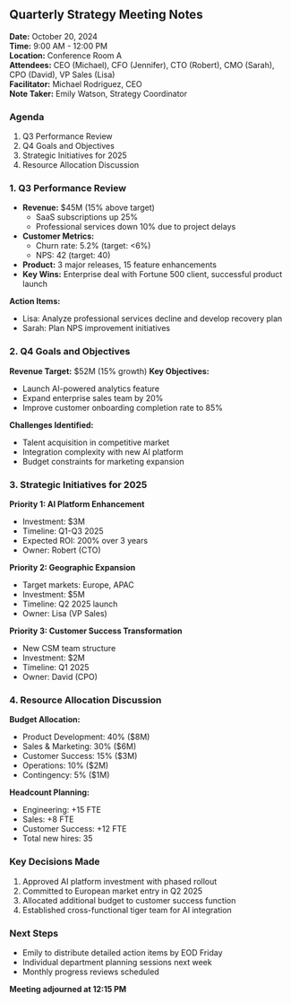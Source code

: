 ## Quarterly Strategy Meeting Notes

**Date:** October 20, 2024  
**Time:** 9:00 AM - 12:00 PM  
**Location:** Conference Room A  
**Attendees:** CEO (Michael), CFO (Jennifer), CTO (Robert), CMO (Sarah), CPO (David), VP Sales (Lisa)  
**Facilitator:** Michael Rodriguez, CEO  
**Note Taker:** Emily Watson, Strategy Coordinator  

### Agenda
1. Q3 Performance Review
2. Q4 Goals and Objectives
3. Strategic Initiatives for 2025
4. Resource Allocation Discussion

### 1. Q3 Performance Review
- **Revenue:** $45M (15% above target)
  - SaaS subscriptions up 25%
  - Professional services down 10% due to project delays
- **Customer Metrics:** 
  - Churn rate: 5.2% (target: <6%)
  - NPS: 42 (target: 40)
- **Product:** 3 major releases, 15 feature enhancements
- **Key Wins:** Enterprise deal with Fortune 500 client, successful product launch

**Action Items:**
- Lisa: Analyze professional services decline and develop recovery plan
- Sarah: Plan NPS improvement initiatives

### 2. Q4 Goals and Objectives
**Revenue Target:** $52M (15% growth)
**Key Objectives:**
- Launch AI-powered analytics feature
- Expand enterprise sales team by 20%
- Improve customer onboarding completion rate to 85%

**Challenges Identified:**
- Talent acquisition in competitive market
- Integration complexity with new AI platform
- Budget constraints for marketing expansion

### 3. Strategic Initiatives for 2025
**Priority 1: AI Platform Enhancement**
- Investment: $3M
- Timeline: Q1-Q3 2025
- Expected ROI: 200% over 3 years
- Owner: Robert (CTO)

**Priority 2: Geographic Expansion**
- Target markets: Europe, APAC
- Investment: $5M
- Timeline: Q2 2025 launch
- Owner: Lisa (VP Sales)

**Priority 3: Customer Success Transformation**
- New CSM team structure
- Investment: $2M
- Timeline: Q1 2025
- Owner: David (CPO)

### 4. Resource Allocation Discussion
**Budget Allocation:**
- Product Development: 40% ($8M)
- Sales & Marketing: 30% ($6M)
- Customer Success: 15% ($3M)
- Operations: 10% ($2M)
- Contingency: 5% ($1M)

**Headcount Planning:**
- Engineering: +15 FTE
- Sales: +8 FTE
- Customer Success: +12 FTE
- Total new hires: 35

### Key Decisions Made
1. Approved AI platform investment with phased rollout
2. Committed to European market entry in Q2 2025
3. Allocated additional budget to customer success function
4. Established cross-functional tiger team for AI integration

### Next Steps
- Emily to distribute detailed action items by EOD Friday
- Individual department planning sessions next week
- Monthly progress reviews scheduled

**Meeting adjourned at 12:15 PM**